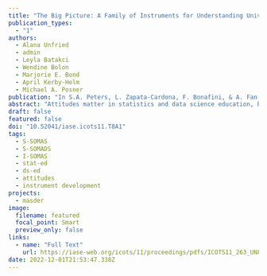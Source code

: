 ```yaml
---
title: "The Big Picture: A Family of Instruments for Understanding University-Level Statistics and Data Science Attitudes"
publication_types:
  - "1"
authors:
  - Alana Unfried
  - admin
  - Leyla Batakci
  - Wendine Bolon
  - Marjorie E. Bond
  - April Kerby-Helm
  - Michael A. Posner
publication: "In S.A. Peters, L. Zapata-Cardona, F. Bonafini, & A. Fan (Eds.), *Bridging the Gap: Empowering & Educating Today’s Learners in Statistics. Proceedings of the Eleventh International Conference on Teaching Statistics (ICOTS11 2022)*"
abstract: "Attitudes matter in statistics and data science education, but previous instruments have been limited in scope, resulting in many unanswered questions. This paper discusses the Surveys of Motivational Attitudes toward Statistics and Data Science, a family of instruments designed to provide a broad understanding of university-level student and instructor attitudes as well as learning environment characteristics. Based on Expectancy Value Theory, a meta-model explains the interrelationships among the instruments, and an iterative design process is followed for survey development. Psychometric results from data collections using instruments developed thus far are presented. This is the first time a cohesive, synergistic set of instruments has been designed to work together to give a broader understanding of the state of statistics and data science education."
draft: false
featured: false
doi: "10.52041/iase.icots11.T8A1"
tags:
  - S-SOMAS
  - S-SOMADS
  - I-SOMAS
  - stat-ed
  - ds-ed
  - attitudes
  - instrument development
projects:
  - masder
image:
  filename: featured
  focal_point: Smart
  preview_only: false
links:
  - name: "Full Text"
    url: https://iase-web.org/icots/11/proceedings/pdfs/ICOTS11_263_UNFRIED.pdf
date: 2022-12-01T21:53:47.338Z
---
```

